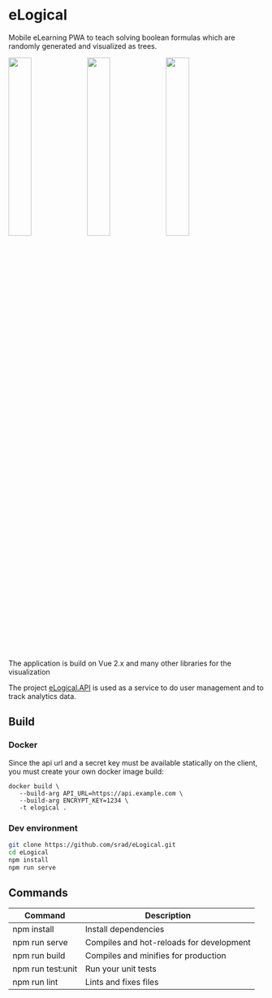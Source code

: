 # eLogical

Mobile eLearning PWA to teach solving boolean formulas which are randomly generated and visualized as trees.

<img src="/../master/assets/media/0.jpg?raw=true" width="30%"> <img src="/../master/assets/media/1.jpg?raw=true" width="30%"> <img src="/../master/assets/media/2.jpg?raw=true" width="30%">

The application is build on Vue 2.x and many other libraries for the visualization

The project [eLogical.API](https://github.com/srad/eLogical.API) is used as a service to do user management and to track analytics data.

## Build

### Docker

Since the api url and a secret key must be available statically on the client, you must create your own docker image build:

```shell
docker build \
   --build-arg API_URL=https://api.example.com \
   --build-arg ENCRYPT_KEY=1234 \
   -t elogical .
```

### Dev environment

```bash
git clone https://github.com/srad/eLogical.git
cd eLogical
npm install
npm run serve
```

## Commands

Command                    | Description
---------------------------|---------------------------------------------------------------------------------------
npm install                | Install dependencies
npm run serve              | Compiles and hot-reloads for development
npm run build              | Compiles and minifies for production
npm run test:unit          | Run your unit tests
npm run lint               | Lints and fixes files
